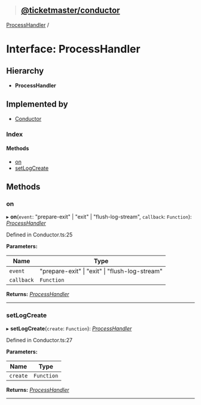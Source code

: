 > ## [@ticketmaster/conductor](../README.md)

[ProcessHandler](processhandler.md) /

# Interface: ProcessHandler

## Hierarchy

* **ProcessHandler**

## Implemented by

* [Conductor](../classes/conductor.md)

### Index

#### Methods

* [on](processhandler.md#on)
* [setLogCreate](processhandler.md#setlogcreate)

## Methods

###  on

▸ **on**(`event`: "prepare-exit" | "exit" | "flush-log-stream", `callback`: `Function`): *[ProcessHandler](processhandler.md)*

Defined in Conductor.ts:25

**Parameters:**

Name | Type |
------ | ------ |
`event` | "prepare-exit" \| "exit" \| "flush-log-stream" |
`callback` | `Function` |

**Returns:** *[ProcessHandler](processhandler.md)*

___

###  setLogCreate

▸ **setLogCreate**(`create`: `Function`): *[ProcessHandler](processhandler.md)*

Defined in Conductor.ts:27

**Parameters:**

Name | Type |
------ | ------ |
`create` | `Function` |

**Returns:** *[ProcessHandler](processhandler.md)*

___